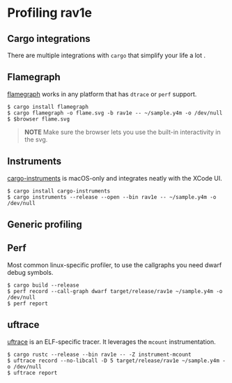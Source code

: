 # Profiling rav1e

## Cargo integrations

There are multiple integrations with `cargo` that simplify your life a lot .

## Flamegraph
[flamegraph](https://github.com/ferrous-systems/flamegraph) works in any
platform that has `dtrace` or `perf` support.

```
$ cargo install flamegraph
$ cargo flamegraph -o flame.svg -b rav1e -- ~/sample.y4m -o /dev/null
$ $browser flame.svg
```

> **NOTE** Make sure the browser lets you use the built-in interactivity in the
> svg.

## Instruments
[cargo-instruments](https://github.com/cmyr/cargo-instruments) is macOS-only
and integrates neatly with the XCode UI.

```
$ cargo install cargo-instruments
$ cargo instruments --release --open --bin rav1e -- ~/sample.y4m -o /dev/null
```

## Generic profiling

## Perf

Most common linux-specific profiler, to use the callgraphs you need dwarf
debug symbols.

```
$ cargo build --release
$ perf record --call-graph dwarf target/release/rav1e ~/sample.y4m -o /dev/null
$ perf report
```

## uftrace

[uftrace](https://github.com/namhyung/uftrace) is an ELF-specific tracer.
It leverages the `mcount` instrumentation.

```
$ cargo rustc --release --bin rav1e -- -Z instrument-mcount
$ uftrace record --no-libcall -D 5 target/release/rav1e ~/sample.y4m -o /dev/null
$ uftrace report
```
